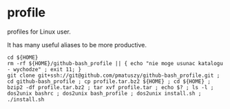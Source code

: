 # profile
profiles for Linux user. 

It has many useful aliases to be more productive.

```
cd ${HOME}
rm -rf ${HOME}/github-bash_profile || { echo "nie moge usunac katalogu - wychodze" ; exit 11; }
git clone git+ssh://git@github.com/pmatuszy/github-bash_profile.git ;
cd github-bash_profile ; cp profile.tar.bz2 ${HOME} ; cd ${HOME} ;
bzip2 -df profile.tar.bz2 ; tar xvf profile.tar ; echo $? ; ls -l ;
dos2unix bashrc ; dos2unix bash_profile ; dos2unix install.sh ; ./install.sh
```

